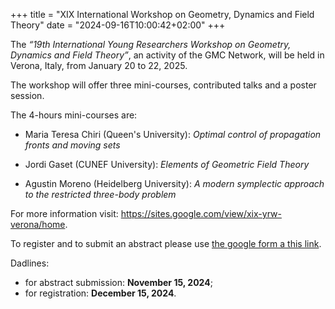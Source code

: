 +++
title = "XIX International Workshop on Geometry, Dynamics and Field Theory"
date = "2024-09-16T10:00:42+02:00"
+++

The _“19th International Young Researchers Workshop on Geometry, Dynamics and Field Theory”_, an activity of the GMC Network, will be held in Verona, Italy, from January 20 to 22, 2025.

The workshop will offer three mini-courses, contributed talks and a poster session.

The 4-hours mini-courses are:

- Maria Teresa Chiri (Queen's University): _Optimal control of propagation fronts and moving sets_

- Jordi Gaset (CUNEF University): _Elements of Geometric Field Theory_

- Agustin Moreno (Heidelberg University): _A modern symplectic approach to the restricted three-body problem_

  
For more information visit: <https://sites.google.com/view/xix-yrw-verona/home>.

To register and to submit an abstract please use [the google form a this link](https://docs.google.com/forms/d/e/1FAIpQLSd3fSJNTpfN29YzcxnvFVqOgg2x-dX-q3XxrFwqS0ovqB_1ww/viewform?usp=pp_url).


Dadlines:

- for abstract submission: **November 15, 2024**;
- for registration: **December 15, 2024**.

